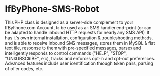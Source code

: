 IfByPhone-SMS-Robot
===================

This PHP class is designed as a server-side complement to your IfByPhone.com Account, to be used as an SMS handler end-point (or can be adapted to handle inbound HTTP requests for nearly any SMS API). It has it's own internal installation, configuration &amp; troubleshooting methods, and is able to receive inbound SMS messages, stores them in MySQL &amp; flat text file, response to them with pre-specified messages, parses and intelligently responds to control commands ("HELP", "STOP", "UNSUBSCRIBE", etc), tracks and enforces opt-in and opt-out preferences. Advanced features include user identification through token pairs, parsing of offer codes, etc.
